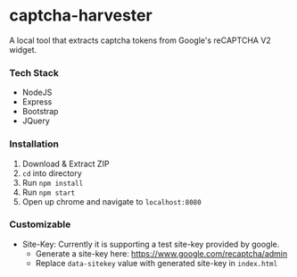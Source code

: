 # captcha-harvester
A local tool that extracts captcha tokens from Google's reCAPTCHA V2 widget.

### Tech Stack
- NodeJS  
- Express  
- Bootstrap  
- JQuery 

### Installation
1. Download & Extract ZIP
2. `cd` into directory
3. Run `npm install`
4. Run `npm start`  
5. Open up chrome and navigate to `localhost:8080`

### Customizable
- Site-Key: Currently it is supporting a test site-key provided by google.  
  - Generate a site-key here: https://www.google.com/recaptcha/admin
  - Replace `data-sitekey` value with generated site-key in `index.html`
